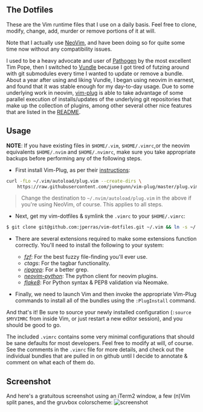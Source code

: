 ## The Dotfiles

These are the Vim runtime files that I use on a daily basis. Feel free to
clone, modify, change, add, murder or remove portions of it at will.

Note that I actually use [NeoVim](https://github.com/neovim/neovim), and have
been doing so for quite some time now without any compatibility issues.

I used to be a heavy advocate and user of
[Pathogen](https://github.com/tpope/vim-pathogen) by the most excellent Tim
Pope, then I switched to
[Vundle](https://github.com/gmarik/vundle) because I got tired of futzing
around with git submodules every time I wanted to update or remove
a bundle. About a year after using and liking Vundle, I began using neovim
in earnest, and found that it was stable enough for my day-to-day usage.
Due to some underlying work in neovim,
[vim-plug](https://github.com/junegunn/vim-plug) is able to take advantage
of some parallel execution of installs/updates of the underlying git
repositories that make up the collection of plugins, among other several
other nice features that are listed in the
[README](https://github.com/junegunn/vim-plug/blob/master/README.md).

## Usage

**NOTE**: If you have existing files in `$HOME/.vim`, `$HOME/.vimrc`,or
the neovim equivalents `$HOME/.nvim` and `$HOME/.nvimrc`, make sure you
take appropriate backups before performing any of the following steps.

 - First install Vim-Plug, as per their
   [instructions](https://github.com/junegunn/vim-plug#installation):

```sh
curl -fLo ~/.vim/autoload/plug.vim --create-dirs \
    https://raw.githubusercontent.com/junegunn/vim-plug/master/plug.vim
```

> Change the destination to `~/.nvim/autoload/plug.vim` in the above if
> you're using NeoVim, of course. This applies to all steps.

 - Next, get my vim-dotfiles & symlink the `.vimrc` to your `$HOME/.vimrc`:

```sh
$ git clone git@github.com:jperras/vim-dotfiles.git ~/.vim && ln -s ~/.vim/.vimrc ~/.vimrc
```

 - There are several extensions required to make some extensions function
   correctly. You'll need to install the following to your system:

   * [*fzf*](https://github.com/junegunn/fzf): For the best fuzzy file-finding you'll ever use.
   * *ctags*: For the tagbar functionality.
   * [*ripgrep*](https://github.com/BurntSushi/ripgrep): For a better grep.
   * [*neovim-python*](https://github.com/neovim/python-client): The python client for neovim plugins.
   * [*flake8*](https://pypi.python.org/pypi/flake8): For Python syntax & PEP8 validation via Neomake.


 - Finally, we need to launch Vim and then invoke the appropriate Vim-Plug
   commands to install all of the bundles using the `:PlugInstall`
   command.

And that's it! Be sure to source your newly installed configuration (`:source
$MYVIMRC` from inside Vim, or just restart a new editor session), and you
should be good to go.

The included `.vimrc` contains some very minimal configurations that should be
sane defaults for most developers. Feel free to modify at will, of course. See the
comments in the `.vimrc` file for more details, and check out the individual
bundles that are pulled in on github until I decide to annotate & comment on
what each of them do.

## Screenshot

And here's a gratuitous screenshot using an iTerm2  window, a few (n)Vim split panes, and the gruvbox colorscheme: ![screenshot](http://snaps.nerderati.com/wNTqkSPH.png)
